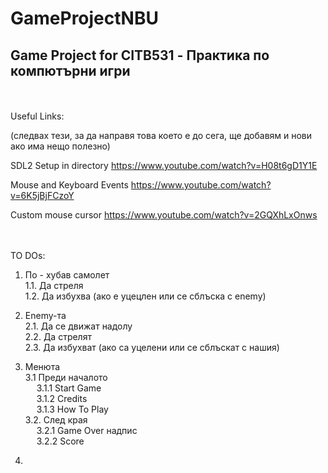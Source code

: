 # GameProjectNBU
<h2> Game Project for CITB531 - Практика по компютърни игри </h2>

<br /><br />
Useful Links: 

(следвах тези, за да направя това което е до сега, ще добавям и нови ако има нещо полезно)

SDL2 Setup in directory
https://www.youtube.com/watch?v=H08t6gD1Y1E

Mouse and Keyboard Events
https://www.youtube.com/watch?v=6K5jBjFCzoY

Custom mouse cursor
https://www.youtube.com/watch?v=2GQXhLxOnws

<br /><br />
TO DOs:
1. По - хубав самолет <br />
   1.1. Да стреля <br />
   1.2. Да избухва (ако е уцецлен или се сблъска с enemy) <br />
   
2. Еnemy-та <br />
   2.1. Да се движат надолу <br />
   2.2. Да стрелят <br />
   2.3. Да избухват (ако са уцелени или се сблъскат с нашия) <br />
   
3. Mенюта <br />
   3.1 Преди началото <br />
     &emsp; 3.1.1  Start Game <br />
     &emsp; 3.1.2  Credits <br /> 
     &emsp; 3.1.3  How To Play <br />
   3.2. След края <br />
     &emsp; 3.2.1  Game Over надпис <br />
     &emsp; 3.2.2  Score <br />

4. 
    
